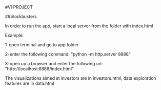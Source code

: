 #VI PROJECT

##blockbusters

In order to run the app, start a local server from the folder with index.html

Example:

1-open terminal and go to app folder

2-enter the following command: "python -m http.server 8888"

3-open up a browser and enter the following url: "http://localhost:8888/index.html"

The visualizations aimed at investors are in investors.html, data exploration features are in data.html
